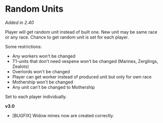 # Random Units

*Added in 2.40*

Player will get random unit instead of built one. New unit may be same race or any race. Chance to get random unit is set for each player.

Some restrictions:

* Any workers won't be changed
* T1-units that don't need vespene won't be changed (Marines, Zerglings, Zealots)
* Overlords won't be changed
* Player can get worker instead of produced unit but only for own race
* Mothership won't be changed
* Any unit can't be changed to Mothership 

Set to each player individually.

**v3.0**

* [BUGFIX] Widow mines now are created correctly.
